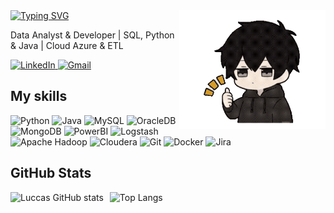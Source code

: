 <div>
    <a href="https://git.io/typing-svg">
        <img src="https://readme-typing-svg.demolab.com?font=Poppins&weight=600&size=25&pause=1000&color=F7F7F7&width=435&lines=Ol%C3%A1!+Eu+sou+Luccas+de+Alencar+%F0%9F%98%80" alt="Typing SVG" />
    </a>
    <img src="assets/yo.gif" align="right" alt="" height="190px">
    <p>Data Analyst & Developer | SQL, Python & Java | Cloud Azure & ETL</p>
</div>
<div align="left">
    <a href="https://www.linkedin.com/in/luccasalencar/" target="_blank">
        <img src="https://img.shields.io/badge/LinkedIn-40AEF0.svg?style=for-the-badge&logo=LinkedIn&logoColor=white" alt="LinkedIn">
    </a>
    <a href="mailto:luccasdealencar@gmail.com" target="_blank">
        <img src="https://img.shields.io/badge/Gmail-EA4335.svg?style=for-the-badge&logo=Gmail&logoColor=white" alt="Gmail">
    </a>
</div>

<!-- Título animado -->
<h2 align="left">
  My skills
</h2>

<!-- Badges de skills -->
<p align="left">
  <img alt="Python" src="https://img.shields.io/badge/Python-3776AB.svg?style=for-the-badge&logo=Python&logoColor=white">
  <img alt="Java" src="https://img.shields.io/badge/Java-008DB6.svg?style=for-the-badge&logo=Java&logoColor=white">
  <img alt="MySQL" src="https://img.shields.io/badge/MySQL-4479A1.svg?style=for-the-badge&logo=MySQL&logoColor=white">
  <img alt="OracleDB" src="https://img.shields.io/badge/OracleDB-DC322F.svg?style=for-the-badge&logo=OracleDB&logoColor=white">
  <img alt="MongoDB" src="https://img.shields.io/badge/MongoDB-47A248.svg?style=for-the-badge&logo=MongoDB&logoColor=white">
  <img alt="PowerBI" src="https://img.shields.io/badge/PowerBI-F8C517.svg?style=for-the-badge&logo=PowerBI&logoColor=white">
  <img alt="Logstash" src="https://img.shields.io/badge/Logstash-005571.svg?style=for-the-badge&logo=Logstash&logoColor=white">
  <img alt="Apache Hadoop" src="https://img.shields.io/badge/Apache%20Hadoop-66CCFF.svg?style=for-the-badge&logo=Apache-Hadoop&logoColor=black">
  <img alt="Cloudera" src="https://img.shields.io/badge/Cloudera-F96702.svg?style=for-the-badge&logo=Cloudera&logoColor=white">
  <img alt="Git" src="https://img.shields.io/badge/Git-F05032.svg?style=for-the-badge&logo=Git&logoColor=white">
  <img alt="Docker" src="https://img.shields.io/badge/Docker-2496ED.svg?style=for-the-badge&logo=Docker&logoColor=white">
  <img alt="Jira" src="https://img.shields.io/badge/Jira-0052CC.svg?style=for-the-badge&logo=Jira&logoColor=white">
</p>


<h2 align="left">
  GitHub Stats
</h2>
<div style="display: flex; align-items: center; gap: 10px;">
    <img 
        src="https://github-readme-stats.vercel.app/api?username=LuccasAlencar&show_icons=true&theme=dark" 
        alt="Luccas GitHub stats" 
        style="height: 150px;"
    >
    <img 
        src="https://github-readme-stats.vercel.app/api/top-langs/?username=LuccasAlencar&layout=compact&theme=dark" 
        alt="Top Langs" 
        style="height: 150px;"
    >
</div>
